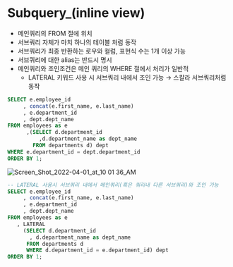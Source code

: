 # Subquery_(inline view)

- 메인쿼리의 FROM 절에 위치
- 서브쿼리 자체가 마치 하나의 테이블 처럼 동작
- 서브쿼리가 최종 반환하는 로우와 컬럼, 표현식 수는 1개 이상 가능
- 서브쿼리에 대한 alias는 반드시 명시
- 메인쿼리와 조인조건은 메인 쿼리의 WHERE 절에서 처리가 일반적
    - LATERAL 키워드 사용 시 서브쿼리 내에서 조인 가능 → 스칼라 서브쿼리처럼 동작
    

```sql
SELECT e.employee_id
     , concat(e.first_name, e.last_name)
     , e.department_id
     , dept.dept_name
FROM employees as e
	  ,(SELECT d.department_id
		  ,d.department_name as dept_name
	    FROM departments d) dept
WHERE e.department_id = dept.department_id
ORDER BY 1;
```

![Screen_Shot_2022-04-01_at_10 01 36_AM](https://user-images.githubusercontent.com/54128055/161455087-2f0706e7-346c-40df-b1d6-3b5a14dddb8e.png)

```sql
-- LATERAL 사용시 서브쿼리 내에서 메인쿼리(혹은 쿼리내 다른 서브쿼리)와 조인 가능
SELECT e.employee_id
     , concat(e.first_name, e.last_name)
     , e.department_id
     , dept.dept_name
FROM employees as e
   , LATERAL
     (SELECT d.department_id
	   , d.department_name as dept_name
      FROM departments d
      WHERE d.department_id = e.department_id) dept
ORDER BY 1;
```
